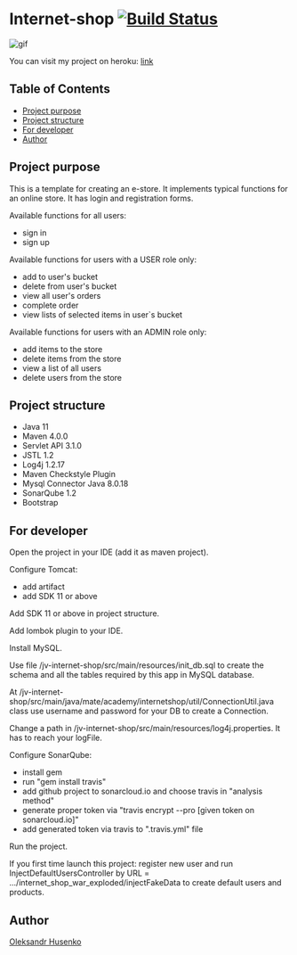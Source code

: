 # Internet-shop [![Build Status](https://travis-ci.com/vztot/internet-shop.svg?branch=master)](https://travis-ci.com/vztot/internet-shop)

![gif](doc/img/sign-in.gif)

You can visit my project on heroku: [link](https://vztot-internet-shop.herokuapp.com/)

## Table of Contents

* [Project purpose](#project-purpose)
* [Project structure](#project-structure)
* [For developer](#for-developer)
* [Author](#author)

## Project purpose

This is a template for creating an e-store. It implements typical functions for an online store. It has login and registration forms.

Available functions for all users:
* sign in
* sign up

Available functions for users with a USER role only:
* add to user's bucket
* delete from user's bucket
* view all user's orders
* complete order
* view lists of selected items in user`s bucket

Available functions for users with an ADMIN role only:
* add items to the store
* delete items from the store
* view a list of all users
* delete users from the store

## Project structure

* Java 11
* Maven 4.0.0
* Servlet API 3.1.0
* JSTL 1.2
* Log4j 1.2.17
* Maven Checkstyle Plugin
* Mysql Connector Java 8.0.18
* SonarQube 1.2
* Bootstrap

## For developer

Open the project in your IDE (add it as maven project).

Configure Tomcat:
* add artifact
* add SDK 11 or above

Add SDK 11 or above in project structure.

Add lombok plugin to your IDE.

Install MySQL.

Use file /jv-internet-shop/src/main/resources/init_db.sql to create the schema and all the tables required by this app in MySQL database.

At /jv-internet-shop/src/main/java/mate/academy/internetshop/util/ConnectionUtil.java class use username and password for your DB to create a Connection.

Change a path in /jv-internet-shop/src/main/resources/log4j.properties. It has to reach your logFile.

Configure SonarQube:
* install gem
* run "gem install travis"
* add github project to sonarcloud.io and choose travis in "analysis method"
* generate proper token via "travis encrypt --pro [given token on sonarcloud.io]"
* add generated token via travis to ".travis.yml" file

Run the project.

If you first time launch this project: register new user and run InjectDefaultUsersController by URL = .../internet_shop_war_exploded/injectFakeData to create default users and products.

## Author

[Oleksandr Husenko](https://www.linkedin.com/in/oleksandr-husenko-6a63a2b3/)
